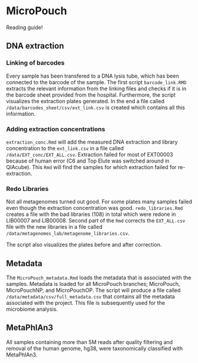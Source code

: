 # MicroPouch
Reading guide!


## DNA extraction
### Linking of barcodes
Every sample has been transfered to a DNA lysis tube, which has been connected to the barcode of the sample. The first script `barcode_link.RMD` extracts the relevant information from the linking files and checks if it is in the barcode sheet provided from the hospital. Furthermore, the script visualizes the extraction plates generated. In the end a file called `/data/barcodes_sheet/csv/ext_link.csv` is created which contains all this information.

### Adding extraction concentrations
`extraction_conc.Rmd` will add the measured DNA extraction and library concentration to the `ext_link.csv` in a file called `/data/EXT_conc/EXT_ALL.csv`. Extraction failed for most of EXT00003 because of human error (C6 and Top Elute was switched around in QIAcube). This `Rmd` will find the samples for which extraction failed for re-extraction.

### Redo Libraries
Not all metagenomes turned out good. For some plates many samples failed even though the extraction concentration was good. `redo_libraries.Rmd` creates a file with the bad libraries (108) in total which were redone in LIB00007 and LIB00008. Second part of the `Rmd` corrects the `EXT_ALL.csv` file with the new libraries in a file called `/data/metagenomes_lab/metagenome_libraries.csv`.

The script also visualizes the plates before and after correction.

## Metadata
The `MicroPouch_metadata.Rmd` loads the metadata that is associated with the samples. Metadata is loaded for all MicroPouch branches; MicroPouch, MicroPouchNP, and MicroPouchOP. The script will produce a file called `/data/metadata/csv/full_metadata.csv` that contains all the metadata associated with the project. This file is subsequently used for the microbiome analysis.

## MetaPhlAn3
All samples containing more than 5M reads after quality filtering and removal of the human genome, hg38, were taxonomically classified with MetaPhlAn3.

